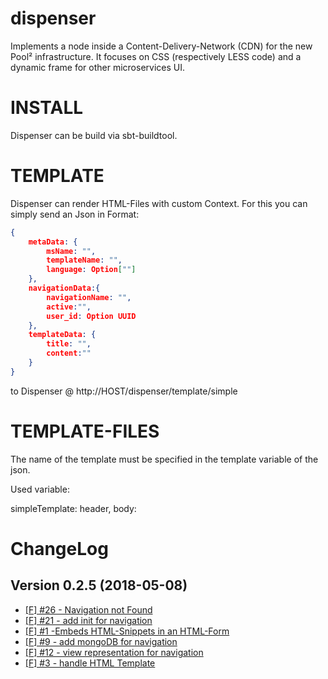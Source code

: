 # dispenser
Implements a node inside a Content-Delivery-Network (CDN) for the new Pool² infrastructure. It focuses on CSS (respectively LESS code) and a dynamic frame for other microservices UI.


INSTALL
=======

Dispenser can be build via sbt-buildtool.



TEMPLATE
========

Dispenser can render HTML-Files with custom Context. For this you can simply send an Json in Format:
```json
{
	metaData: {
		msName: "",
		templateName: "",
		language: Option[""]
	},
	navigationData:{
		navigationName: "",
		active:"",
		user_id: Option UUID
	},
	templateData: {
		title: "",
		content:""
	}
}
```


to Dispenser @ http://HOST/dispenser/template/simple

  
TEMPLATE-FILES
==============

The name of the template must be specified in the template variable of the json.

Used variable:

simpleTemplate: header, body:


ChangeLog
=========

## Version 0.2.5 (2018-05-08)
* [[F] #26 - Navigation not Found](https://github.com/Viva-con-Agua/dispenser/issues/26) 
* [[F] #21 - add init for navigation](https://github.com/Viva-con-Agua/dispenser/issues/23) 
* [[F] #1 -Embeds HTML-Snippets in an HTML-Form](https://github.com/Viva-con-Agua/dispenser/issues/1)
* [[F] #9 -  add mongoDB for navigation](https://github.com/Viva-con-Agua/dispenser/issues/9)
* [[F] #12 - view representation for navigation](https://github.com/Viva-con-Agua/dispenser/issues/12)
* [[F] #3 - handle HTML Template](https://github.com/Viva-con-Agua/dispenser/issues/3)
